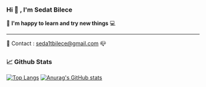 ### Hi  👋 , I'm Sedat Bilece
 :iphone:  **I'm happy to learn and try new things**  :computer:
***
:e-mail: Contact : seda1tbilece@gmail.com :mailbox_closed:



### 📈 Github Stats
[![Top Langs](https://github-readme-stats.vercel.app/api/top-langs/?username=sedatbilece&exclude_repo=alpha-compiler,watch-the-box,rawskill&langs_count=10&theme=tokyonight&layout=compact)](https://github.com/anuraghazra/github-readme-stats)  [![Anurag's GitHub stats](https://github-readme-stats.vercel.app/api?username=sedatbilece&count_private=true&theme=tokyonight&show_icons=true&include_all_commits=true&line_height=28)](https://github.com/anuraghazra/github-readme-stats)
